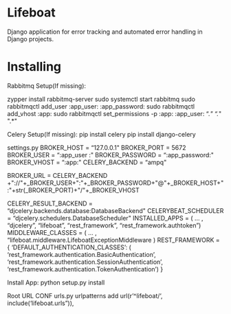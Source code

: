 # Lifeboat
Django application for error tracking and automated error handling in Django projects.


# Installing
Rabbitmq Setup(If missing):

zypper install rabbitmq-server
sudo systemctl start rabbitmq
sudo rabbitmqctl add_user :app_user: :app_password:
sudo rabbitmqctl add_vhost :app:
sudo rabbitmqctl set_permissions -p :app: :app_user: “.*" “.*" ".*"

Celery Setup(If missing):
pip install celery
pip install django-celery

settings.py
BROKER_HOST = “127.0.0.1"
BROKER_PORT = 5672
BROKER_USER = “:app_user :"
BROKER_PASSWORD = “:app_password:"
BROKER_VHOST = “:app:"
CELERY_BACKEND = “ampq"

BROKER_URL = CELERY_BACKEND +"://"+_BROKER_USER+":"+_BROKER_PASSWORD+"@"+_BROKER_HOST+":"+str(_BROKER_PORT)+"/"+_BROKER_VHOST

CELERY_RESULT_BACKEND = “djcelery.backends.database:DatabaseBackend"
CELERYBEAT_SCHEDULER = “djcelery.schedulers.DatabaseScheduler"
INSTALLED_APPS = ( … , “djcelery”, “lifeboat”,  “rest_framework”, “rest_framework.authtoken”)
MIDDLEWARE_CLASSES = ( … , “lifeboat.middleware.LifeboatExceptionMiddleware )
REST_FRAMEWORK = { ‘DEFAULT_AUTHENTICATION_CLASSES’: ( ‘rest_framework.authentication.BasicAuthentication’, ‘rest_framework.authentication.SessionAuthentication’, ‘rest_framework.authentication.TokenAuthentication’) }

Install App:
python setup.py install

Root URL CONF urls.py
urlpatterns add url(r’^lifeboat/‘, include(‘lifeboat.urls”)),
